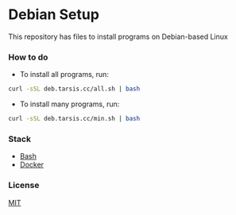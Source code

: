 # Debian Setup

This repository has files to install programs on Debian-based Linux

### How to do

* To install all programs, run:

```sh
curl -sSL deb.tarsis.cc/all.sh | bash 
```
* To install many programs, run:

```sh
curl -sSL deb.tarsis.cc/min.sh | bash 
```

### Stack

* [Bash](#)
* [Docker](https://www.docker.com/)

### License

[MIT](LICENSE)
